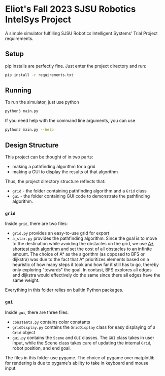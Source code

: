 # Eliot's Fall 2023 SJSU Robotics IntelSys Project
A simple simulator fulfilling SJSU Robotics Intelligent Systems' Trial Project requirements.
## Setup
pip installs are perfectly fine. Just enter the project directory and run:

```bash
pip install -r requirements.txt
```
## Running
To run the simulator, just use python
```bash
python3 main.py
```
If you need help with the command line arguments, you can use
```bash
python3 main.py --help
```

## Design Structure
This project can be thought of in two parts:
- making a pathfinding algorithm for a grid
- making a GUI to display the results of that algorithm

Thus, the project directory structure reflects that:
- `grid` - the folder containing pathfinding algorithm and a `Grid` class
- `gui` - the folder containing GUI code to demonstrate the pathfinding algorithm.

### `grid`
Inside `grid`, there are two files: 
- `grid.py` provides an easy-to-use grid for export
- `a_star.py` provides the pathfinding algorithm. Since the goal is to move to the destination while avoiding the obstacles on the grid,
we use [A* shortest path algorithm](https://en.wikipedia.org/wiki/A*_search_algorithm)
and set the cost of all obstacles to an infinite amount. The choice of A* as the algorithm (as opposed to BFS or dijkstra) was due to the fact that A* prioritizes elements based on a heuristic of how many steps it took and how far it still has to go, thereby only exploring "towards" the goal. In contast, BFS explores all edges and dijkstra would effectively do the same since there all edges have the same weight.

Everything in this folder relies on builtin Python packages.
### `gui`
Inside `gui`, there are three files:
- `constants.py` contains color constants
- `gridDisplay.py` contains the `GridDisplay` class for easy displaying of a `Grid` object
- `gui.py` contains the `Scene` and `GUI` classes. The `GUI` class takes in user input, while the Scene class takes care of updating the internal `Grid`, robot position, and end goal.

The files in this folder use pygame. The choice of pygame over
matplotlib for rendering is due to pygame's ability to take in
keyboard and mouse input.